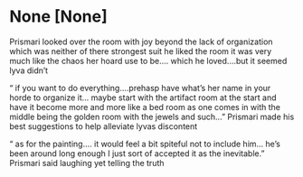 # None [None]


Prismari looked over the room with joy beyond the lack of organization which was neither of there strongest suit he liked the room it was very much like the chaos her hoard use to be.... which he loved....but it seemed lyva didn’t 

“ if you want to do everything....prehasp have what’s her name in your horde to organize it... maybe start with the artifact room at the start and have it become more and more like a bed room as one comes in with the middle being the golden room with the jewels and such...” Prismari made his best suggestions to help alleviate lyvas discontent 

“ as for the painting.... it would feel a bit spiteful not to include him... he’s been around long enough I just sort of accepted it as the inevitable.” Prismari said laughing yet telling the truth
